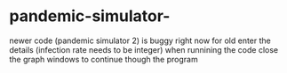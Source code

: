 # pandemic-simulator-

newer code (pandemic simulator 2) is buggy right now
for old enter the details (infection rate needs to be integer) 
when runnining the code close the graph windows to continue though the program
